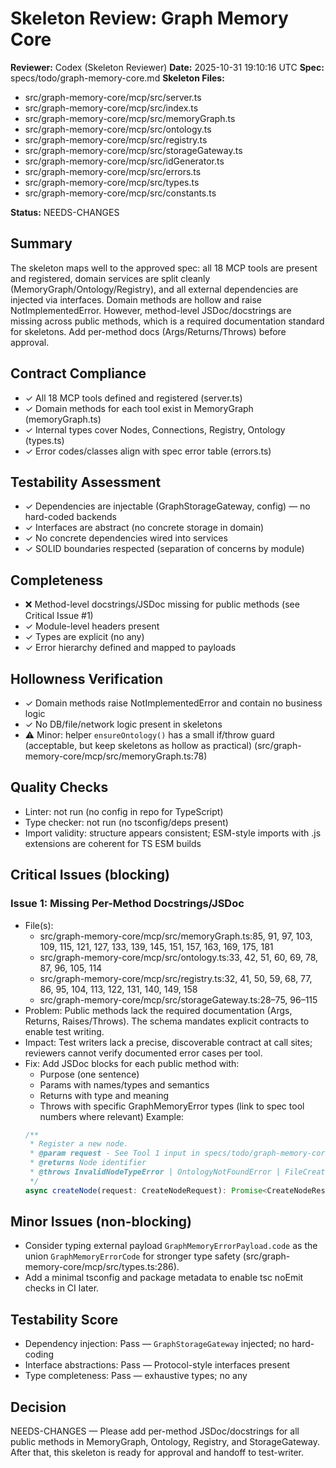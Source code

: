 # Skeleton Review: Graph Memory Core

**Reviewer:** Codex (Skeleton Reviewer)
**Date:** 2025-10-31 19:10:16 UTC
**Spec:** specs/todo/graph-memory-core.md
**Skeleton Files:**
- src/graph-memory-core/mcp/src/server.ts
- src/graph-memory-core/mcp/src/index.ts
- src/graph-memory-core/mcp/src/memoryGraph.ts
- src/graph-memory-core/mcp/src/ontology.ts
- src/graph-memory-core/mcp/src/registry.ts
- src/graph-memory-core/mcp/src/storageGateway.ts
- src/graph-memory-core/mcp/src/idGenerator.ts
- src/graph-memory-core/mcp/src/errors.ts
- src/graph-memory-core/mcp/src/types.ts
- src/graph-memory-core/mcp/src/constants.ts

**Status:** NEEDS-CHANGES

## Summary
The skeleton maps well to the approved spec: all 18 MCP tools are present and registered, domain services are split cleanly (MemoryGraph/Ontology/Registry), and all external dependencies are injected via interfaces. Domain methods are hollow and raise NotImplementedError. However, method-level JSDoc/docstrings are missing across public methods, which is a required documentation standard for skeletons. Add per-method docs (Args/Returns/Throws) before approval.

## Contract Compliance
- ✓ All 18 MCP tools defined and registered (server.ts)
- ✓ Domain methods for each tool exist in MemoryGraph (memoryGraph.ts)
- ✓ Internal types cover Nodes, Connections, Registry, Ontology (types.ts)
- ✓ Error codes/classes align with spec error table (errors.ts)

## Testability Assessment
- ✓ Dependencies are injectable (GraphStorageGateway, config) — no hard-coded backends
- ✓ Interfaces are abstract (no concrete storage in domain)
- ✓ No concrete dependencies wired into services
- ✓ SOLID boundaries respected (separation of concerns by module)

## Completeness
- ❌ Method-level docstrings/JSDoc missing for public methods (see Critical Issue #1)
- ✓ Module-level headers present
- ✓ Types are explicit (no any)
- ✓ Error hierarchy defined and mapped to payloads

## Hollowness Verification
- ✓ Domain methods raise NotImplementedError and contain no business logic
- ✓ No DB/file/network logic present in skeletons
- ⚠ Minor: helper `ensureOntology()` has a small if/throw guard (acceptable, but keep skeletons as hollow as practical) (src/graph-memory-core/mcp/src/memoryGraph.ts:78)

## Quality Checks
- Linter: not run (no config in repo for TypeScript)
- Type checker: not run (no tsconfig/deps present)
- Import validity: structure appears consistent; ESM-style imports with .js extensions are coherent for TS ESM builds

## Critical Issues (blocking)

### Issue 1: Missing Per-Method Docstrings/JSDoc
- File(s):
  - src/graph-memory-core/mcp/src/memoryGraph.ts:85, 91, 97, 103, 109, 115, 121, 127, 133, 139, 145, 151, 157, 163, 169, 175, 181
  - src/graph-memory-core/mcp/src/ontology.ts:33, 42, 51, 60, 69, 78, 87, 96, 105, 114
  - src/graph-memory-core/mcp/src/registry.ts:32, 41, 50, 59, 68, 77, 86, 95, 104, 113, 122, 131, 140, 149, 158
  - src/graph-memory-core/mcp/src/storageGateway.ts:28–75, 96–115
- Problem: Public methods lack the required documentation (Args, Returns, Raises/Throws). The schema mandates explicit contracts to enable test writing.
- Impact: Test writers lack a precise, discoverable contract at call sites; reviewers cannot verify documented error cases per tool.
- Fix: Add JSDoc blocks for each public method with:
  - Purpose (one sentence)
  - Params with names/types and semantics
  - Returns with type and meaning
  - Throws with specific GraphMemoryError types (link to spec tool numbers where relevant)
  Example:
  ```ts
  /**
   * Register a new node.
   * @param request - See Tool 1 input in specs/todo/graph-memory-core.md
   * @returns Node identifier
   * @throws InvalidNodeTypeError | OntologyNotFoundError | FileCreationFailedError
   */
  async createNode(request: CreateNodeRequest): Promise<CreateNodeResult> { ... }
  ```

## Minor Issues (non-blocking)
- Consider typing external payload `GraphMemoryErrorPayload.code` as the union `GraphMemoryErrorCode` for stronger type safety (src/graph-memory-core/mcp/src/types.ts:286).
- Add a minimal tsconfig and package metadata to enable tsc noEmit checks in CI later.

## Testability Score
- Dependency injection: Pass — `GraphStorageGateway` injected; no hard-coding
- Interface abstractions: Pass — Protocol-style interfaces present
- Type completeness: Pass — exhaustive types; no any

## Decision
NEEDS-CHANGES — Please add per-method JSDoc/docstrings for all public methods in MemoryGraph, Ontology, Registry, and StorageGateway. After that, this skeleton is ready for approval and handoff to test-writer.

